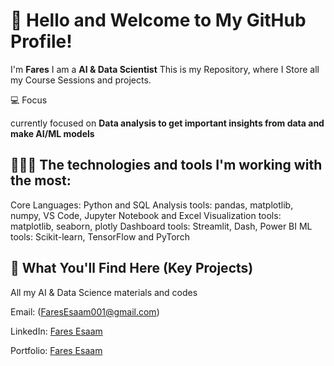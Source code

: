 # 👋 Hello and Welcome to My GitHub Profile!
I'm **Fares**
I am a **AI & Data Scientist**
This is my Repository, where I Store all my Course Sessions and projects.

💻 Focus

currently focused on 
**Data analysis to get important insights from data and make AI/ML models**


## 🧑🏼‍💻 The technologies and tools I'm working with the most:

Core Languages: Python and SQL
Analysis tools: pandas, matplotlib, numpy, VS Code, Jupyter Notebook and Excel
Visualization tools: matplotlib, seaborn, plotly
Dashboard tools: Streamlit, Dash, Power BI
ML tools: Scikit-learn, TensorFlow and PyTorch


## 🎯 What You'll Find Here (Key Projects)

All my AI & Data Science materials and codes


Email: 
(FaresEsaam001@gmail.com)

LinkedIn: 
[Fares Esaam](www.linkedin.com/in/fares-esaam-0b3491222)

Portfolio: 
[Fares Esaam](https://www.canva.com/design/DAGyUXOtMjA/xQUc_VeThMWoajobp8_M6g/edit?utm_content=DAGyUXOtMjA&utm_campaign=designshare&utm_medium=link2&utm_source=sharebutton)

